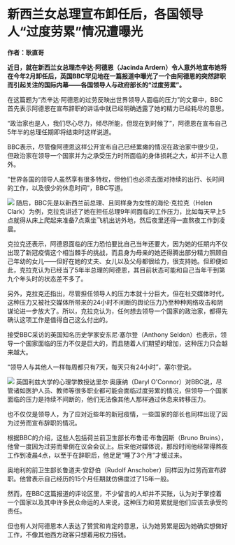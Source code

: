 # 新西兰女总理宣布卸任后，各国领导人“过度劳累”情况遭曝光

**作者：耿直哥**

**近日，就在新西兰女总理杰辛达·阿德恩（Jacinda
Ardern）令人意外地宣布她将在今年2月卸任后，英国BBC罕见地在一篇报道中曝光了一个由阿德恩的突然辞职而引起关注的国际内幕——各国领导人与政府部长的“过度劳累”。**

在这篇题为“杰辛达·阿德恩的过劳反映出世界领导人面临的压力”的文章中，BBC首先表示阿德恩在宣布辞职的讲话中就已经明确透露了她的精力已经耗尽的意思。

“政治家也是人，我们尽心尽力，倾尽所能，但现在到时候了”，阿德恩在宣布自己5年半的总理任期即将结束时这样说道。

BBC表示，尽管像阿德恩这样公开宣布自己已经累瘫的情况在政治家中很少见，但政治家在领导一个国家并为之承受压力时所面临的身体损耗之大，却并不让人意外。

“世界各国的领导人虽然享有很多特权，但他们也必须去面对持续的出行、长时间的工作，以及很少的休息时间”，BBC写道。

![](https://inews.gtimg.com/news_bt/OsE25kdYUf3jBHd_DXpod_J7CFjnifOTpqduB6CeTyNZ8AA/1000)
随后，BBC先是以新西兰前总理、且同样身为女性的海伦·克拉克（Helen
Clark）为例，克拉克讲述了她在担任总理9年间面临的工作压力，比如每天早上5点就得从床上爬起来准备7点乘坐飞机出访外地，然后夜里还得一直熬夜工作到凌晨。

克拉克还表示，阿德恩面临的压力恐怕要比自己当年还要大，因为她的任期内不仅出现了新冠疫情这个相当棘手的挑战，而且身为母亲的她还得腾出部分精力照顾自己年幼的女儿——但好在她的丈夫、女儿以及父母都很给力，很支持她。但即便如此，克拉克认为已经当了5年半总理的阿德恩，其目前状态可能和自己当年干到第九个年头时的状态差不多了。

另外，克拉克还指出，尽管担任领导人的压力本就十分巨大，但在社交媒体时代，这种压力又被社交媒体所带来的24小时不间断的舆论压力乃至种种网络攻击和阴谋论进一步放大了。所以，克拉克认为，任何想去领导一个国家的政治家，都得先确认这项工作是值得自己这么付出的。

接受BBC采访的英国知名历史学家安东尼·塞尔登（Anthony
Seldon）也表示，领导一个国家面临的压力不仅是巨大的，而且随着人们期望的增加，这种压力只会越来越大。

“领导人与其他人一样每周都只有7天，每天只有24小时”，塞尔登说。

![](https://inews.gtimg.com/news_bt/Ot_EeYQiJkI8Z7QT_NmIzAI4OP4lcjc455pGgx05Ps4jAAA/1000)
英国利兹大学的心理学教授达里尔·奥康纳（Daryl
O'Connor）对BBC说，尽管诸如医护人员、教师等很多职业都可能会面临过度劳累的情况，但领导一个国家面临的压力是持续不间断的，他们无法像其他人那样通过休息来转移压力。

也不仅仅是领导人，为了应对近些年的新冠疫情，一些国家的部长也同样出现了因为过劳而宣布辞职的情况。

根据BBC的介绍，这些人包括荷兰前卫生部长布鲁诺·布鲁因斯（Bruno
Bruins），他曾一度因为过劳而晕倒在议会会议上。后来他对媒体说，那段时间他经常得熬夜工作到凌晨4点，以至于在辞职后，他足足“睡了3个月”才缓过来。

奥地利的前卫生部长鲁道夫·安舒伯（Rudolf Anschober）同样因为过劳而宣布辞职。他曾表示自己经历的15个月任期就仿佛度过了15年一般。

然而，在BBC这篇报道的评论区里，不少留言的人却并不买账，认为对于掌控着一个国家以及其中许多民众命运的人来说，这种压力和劳累就是他们应该去承受的责任。

但也有人对阿德恩本人表达了赞赏和肯定的意思，认为她劳累是因为她确实想做好工作，不像其他西方政客只想着用权力捞钱。

